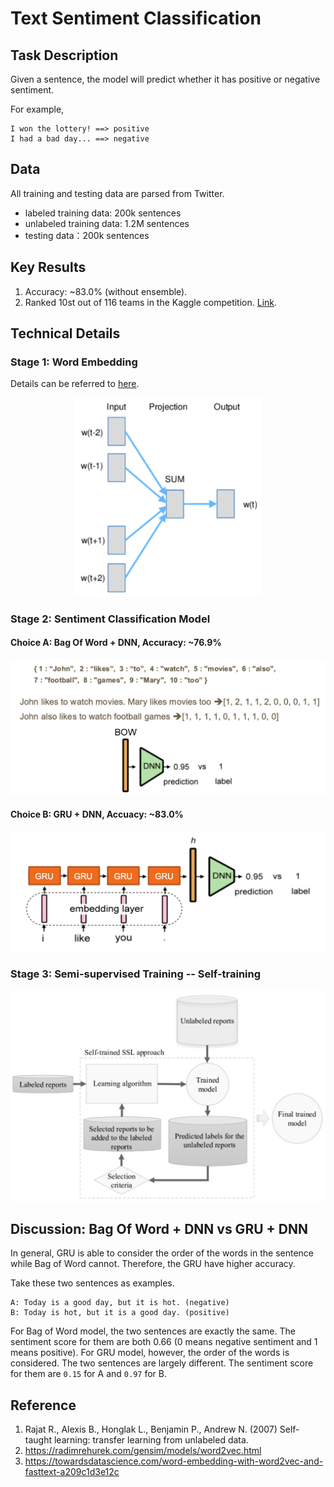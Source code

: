 Text Sentiment Classification 
==
## Task Description
Given a sentence, the model will predict whether it has positive or negative sentiment.  

For example,
```
I won the lottery! ==> positive
I had a bad day... ==> negative
```

## Data
All training and testing data are parsed from Twitter.
  - labeled training data: 200k sentences  
  - unlabeled training data: 1.2M sentences    
  - testing data：200k sentences  

## Key Results
1. Accuracy: ~83.0% (without ensemble).  
2. Ranked 10st out of 116 teams in the Kaggle competition. [Link](https://www.kaggle.com/c/ml-2018spring-hw5/leaderboard).

## Technical Details
### Stage 1: Word Embedding
Details can be referred to [here](https://radimrehurek.com/gensim/models/word2vec.html).  
<p align="center">
<img src="https://github.com/Andy19961017/ML2018SPRING/blob/master/hw5/images/CBOW.png" width="300">
</p>

### Stage 2: Sentiment Classification Model  
#### Choice A: Bag Of Word + DNN, Accuracy: ~76.9%     
<p align="center">
<img src="https://github.com/Andy19961017/ML2018SPRING/blob/master/hw5/images/BOW.png" width="700">
</p>

#### Choice B: GRU + DNN, Accuacy: ~83.0%   
<p align="center">
<img src="https://github.com/Andy19961017/ML2018SPRING/blob/master/hw5/images/GRU.png" width="700">
</p>

### Stage 3: Semi-supervised Training -- Self-training
<p align="center">
<img src="https://github.com/Andy19961017/ML2018SPRING/blob/master/hw5/images/SSL.png" width="700">
</p>

## Discussion: Bag Of Word + DNN  vs  GRU + DNN
In general, GRU is able to consider the order of the words in the sentence while Bag of Word cannot. Therefore, the GRU have higher accuracy.  

Take these two sentences as examples.
```
A: Today is a good day, but it is hot. (negative)
B: Today is hot, but it is a good day. (positive)
```
For Bag of Word model, the two sentences are exactly the same. The sentiment score for them are both 0.66 (0 means negative sentiment and 1 means positive). For GRU model, however, the order of the words is considered. The two sentences are largely different. The sentiment score for them are ```0.15``` for A and ```0.97``` for B.

## Reference
1. Rajat R., Alexis B., Honglak L., Benjamin P., Andrew N. (2007) Self-taught learning: transfer learning from unlabeled data.  
2. https://radimrehurek.com/gensim/models/word2vec.html  
3. https://towardsdatascience.com/word-embedding-with-word2vec-and-fasttext-a209c1d3e12c  
